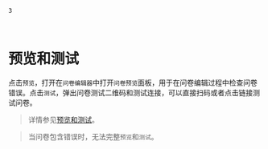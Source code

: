 ```index
3
```
```tag

```
```summary

```
# 预览和测试

点击`预览`，打开在`问卷编辑器`中打开`问卷预览`面板，用于在问卷编辑过程中检查问卷错误。点击`测试`，弹出问卷测试二维码和测试连接，可以直接扫码或者点击链接测试问卷。

> 详情参见[预览和测试](../../06preview/concept.md)。

> 当问卷包含错误时，无法完整`预览`和`测试`。
